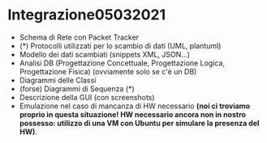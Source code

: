 # Integrazione05032021

- Schema di Rete con Packet Tracker
- (\*) Protocolli utilizzati per lo scambio di dati (UML, plantuml)
- Modello dei dati scambiati (snippets XML, JSON...)
- Analisi DB (Progettazione Concettuale, Progettazione Logica, Progettazione Fisica) (ovviamente solo se c'è un DB)
- Diagrammi delle Classi
- (forse) Diagrammi di Sequenza (\*)
- Descrizione della GUI (con screenshots)
- Emulazione nel caso di mancanza di HW necessario **(noi ci troviamo proprio in questa situazione! HW necessario ancora non in nostro possesso: utilizzo di una VM con Ubuntu per simulare la presenza del HW)**.
